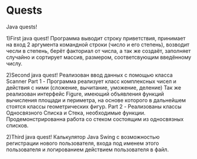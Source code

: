 # Quests
Java quests!

1)First java quest!
Программа выводит строку приветствия, принимает на вход 2 аргумента командной строки (число и его степень), возводит чесли в степень, берёт факториал от числа, а так же создаёт, заполняет случайно и сортирует массив, размером, соответсвующим введённому числу.

2)Second java quest!
Реализован ввод данных с помощью класса Scanner
Part 1 - Программа реализует класс комплексных чисел и действия с ними (сложение, вычитание, уможение, деление)
Так же реализован интерфейс Figure, имеющий объявления функций вычисления площади и периметра, на основе которого в дальнейшем стоятся классы геометрических фигур.
Part 2 - Реализованы классы Односвязного Списка и Стека, необходимые функции. Продемонстрированна работа со стеком состоящим из односвязных списков.

2)Third java quest!
Калькулятор Java Swing с возможностью регистрации нового пользователя, входа под именем этого пользователя и логированием действием пользователя в файл.